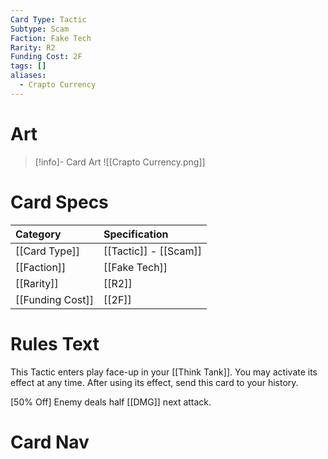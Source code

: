 ```yaml
---
Card Type: Tactic
Subtype: Scam
Faction: Fake Tech
Rarity: R2
Funding Cost: 2F
tags: []
aliases:
  - Crapto Currency
---
```

# Art

> [!info]- Card Art
> ![[Crapto Currency.png]]

# Card Specs

| Category | Specification| 
| :--- | :--- |
| [[Card Type]] | [[Tactic]] - [[Scam]] |  
| [[Faction]] | [[Fake Tech]] |  
| [[Rarity]] | [[R2]] |  
| [[Funding Cost]] | [[2F]] |  

# Rules Text  

This Tactic enters play face-up in your [[Think Tank]]. You may activate its effect at any time.
After using its effect, send this card to your history.  

[50% Off] Enemy deals half [[DMG]] next attack.  

# Card Nav

